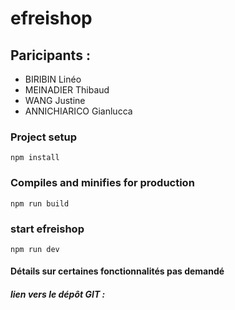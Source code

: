 # efreishop

## Paricipants :

-   BIRIBIN Linéo
-   MEINADIER Thibaud
-   WANG Justine
-   ANNICHIARICO Gianlucca

### Project setup
```
npm install
```
### Compiles and minifies for production
```
npm run build
```
### start efreishop
```
npm run dev
```
####   Détails sur certaines fonctionnalités pas demandé



##### lien vers le dépôt GIT :

